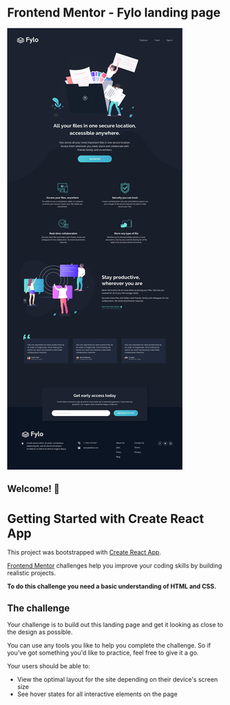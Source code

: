 # Frontend Mentor - Fylo landing page

![Design preview for the Fylo dark theme landing page challenge](src/assets/design/desktop-design.jpg)

## Welcome! 👋

# Getting Started with Create React App

This project was bootstrapped with [Create React App](https://github.com/facebook/create-react-app).

[Frontend Mentor](https://www.frontendmentor.io) challenges help you improve your coding skills by building realistic projects.

**To do this challenge you need a basic understanding of HTML and CSS.**

## The challenge

Your challenge is to build out this landing page and get it looking as close to the design as possible.

You can use any tools you like to help you complete the challenge. So if you've got something you'd like to practice, feel free to give it a go.

Your users should be able to:

- View the optimal layout for the site depending on their device's screen size
- See hover states for all interactive elements on the page
